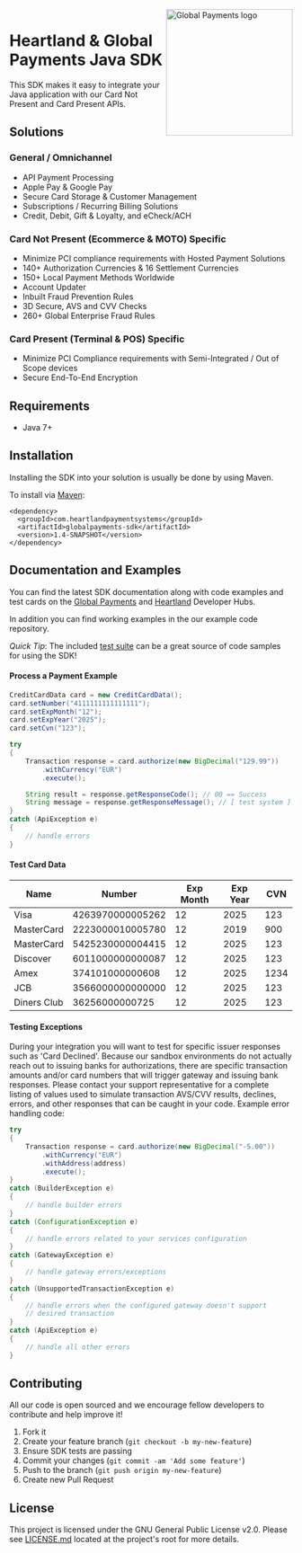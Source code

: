 <a href="https://github.com/globalpayments" target="_blank">
    <img src="https://developer.globalpay.com/static/media/logo.db1c4126172e20a5c31cf9d5150cc88a.svg" alt="Global Payments logo" title="Global Payments" align="right" width="225" />
</a>

# Heartland & Global Payments Java SDK

This SDK makes it easy to integrate your Java application with our Card Not Present and Card Present APIs.

## Solutions

### General / Omnichannel

* API Payment Processing
* Apple Pay & Google Pay
* Secure Card Storage & Customer Management
* Subscriptions / Recurring Billing Solutions
* Credit, Debit, Gift & Loyalty, and eCheck/ACH

### Card Not Present (Ecommerce & MOTO) Specific

* Minimize PCI compliance requirements with Hosted Payment Solutions
* 140+ Authorization Currencies & 16 Settlement Currencies
* 150+ Local Payment Methods Worldwide
* Account Updater
* Inbuilt Fraud Prevention Rules
* 3D Secure, AVS and CVV Checks
* 260+ Global Enterprise Fraud Rules

### Card Present (Terminal & POS) Specific

* Minimize PCI Compliance requirements with Semi-Integrated / Out of Scope devices
* Secure End-To-End Encryption

## Requirements

- Java 7+

## Installation

Installing the SDK into your solution is usually be done by using Maven.

To install via [Maven](https://maven.apache.org/guides/introduction/introduction-to-dependency-mechanism.html):

```
<dependency>
  <groupId>com.heartlandpaymentsystems</groupId>
  <artifactId>globalpayments-sdk</artifactId>
  <version>1.4-SNAPSHOT</version>
</dependency>
```

## Documentation and Examples

You can find the latest SDK documentation along with code examples and test cards on the [Global Payments](https://developer.realexpayments.com) and [Heartland](https://developer.heartlandpaymentsystems.com/documentation) Developer Hubs.

In addition you can find working examples in the our example code repository.

*Quick Tip*: The included [test suite](https://github.com/globalpayments/java-sdk/tree/master/src/test/java/com/global/api/tests) can be a great source of code samples for using the SDK!

#### Process a Payment Example

```java
CreditCardData card = new CreditCardData();
card.setNumber("4111111111111111");
card.setExpMonth("12");
card.setExpYear("2025");
card.setCvn("123");

try
{
    Transaction response = card.authorize(new BigDecimal("129.99"))
        .withCurrency("EUR")
        .execute();

    String result = response.getResponseCode(); // 00 == Success
    String message = response.getResponseMessage(); // [ test system ] AUTHORISED
}
catch (ApiException e)
{
    // handle errors
}
```

#### Test Card Data

Name        | Number           | Exp Month | Exp Year | CVN
----------- | ---------------- | --------- | -------- | ----
Visa        | 4263970000005262 | 12        | 2025     | 123
MasterCard  | 2223000010005780 | 12        | 2019     | 900
MasterCard  | 5425230000004415 | 12        | 2025     | 123
Discover    | 6011000000000087 | 12        | 2025     | 123
Amex        | 374101000000608  | 12        | 2025     | 1234
JCB         | 3566000000000000 | 12        | 2025     | 123
Diners Club | 36256000000725   | 12        | 2025     | 123

#### Testing Exceptions

During your integration you will want to test for specific issuer responses such as 'Card Declined'. Because our sandbox environments do not actually reach out to issuing banks for authorizations, there are specific transaction amounts and/or card numbers that will trigger gateway and issuing bank responses. Please contact your support representative for a complete listing of values used to simulate transaction AVS/CVV results, declines, errors, and other responses that can be caught in your code. Example error handling code:

```java
try
{
    Transaction response = card.authorize(new BigDecimal("-5.00"))
        .withCurrency("EUR")
        .withAddress(address)
        .execute();
}
catch (BuilderException e)
{
    // handle builder errors
}
catch (ConfigurationException e)
{
    // handle errors related to your services configuration
}
catch (GatewayException e)
{
    // handle gateway errors/exceptions
}
catch (UnsupportedTransactionException e)
{
    // handle errors when the configured gateway doesn't support
    // desired transaction
}
catch (ApiException e)
{
    // handle all other errors
}
```

## Contributing

All our code is open sourced and we encourage fellow developers to contribute and help improve it!

1. Fork it
2. Create your feature branch (`git checkout -b my-new-feature`)
3. Ensure SDK tests are passing
4. Commit your changes (`git commit -am 'Add some feature'`)
5. Push to the branch (`git push origin my-new-feature`)
6. Create new Pull Request

## License

This project is licensed under the GNU General Public License v2.0. Please see [LICENSE.md](LICENSE.md) located at the project's root for more details.